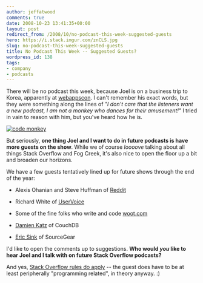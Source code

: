 ```yaml
---
author: jeffatwood
comments: true
date: 2008-10-23 13:41:35+00:00
layout: post
redirect_from: /2008/10/no-podcast-this-week-suggested-guests
hero: https://i.stack.imgur.com/znCLS.jpg
slug: no-podcast-this-week-suggested-guests
title: No Podcast This Week -- Suggested Guests?
wordpress_id: 138
tags:
- company
- podcasts
---
```



There will be no podcast this week, because Joel is on a business trip to Korea, apparently at [webappscon](http://www.webappscon.com/2008/). I can't remember his exact words, but they were something along the lines of _"I don't care that the listeners want a new podcast, I am not a monkey who dances for their amusement!"_ I tried in vain to reason with him, but you've heard how he is. 



[![code monkey](https://i.stack.imgur.com/znCLS.jpg)](http://www.jonathancoulton.com/2006/04/14/thing-a-week-29-code-monkey/)



But seriously, **one thing Joel and I want to do in future podcasts is have more guests on the show**. While we of course _loooove_ talking about all things Stack Overflow and Fog Creek, it's also nice to open the floor up a bit and broaden our horizons.



We have a few guests tentatively lined up for future shows through the end of the year:







  * Alexis Ohanian and Steve Huffman of [Reddit](http://reddit.com)

  * Richard White of [UserVoice](http://uservoice.com)

  * Some of the fine folks who write and code [woot.com](http://www.woot.com/)

  * [Damien Katz](http://damienkatz.net/) of CouchDB

  * [Eric Sink](http://www.ericsink.com/) of SourceGear




I'd like to open the comments up to suggestions. **Who would _you_ like to hear Joel and I talk with on future Stack Overflow podcasts?**



And yes, [Stack Overflow rules do apply](http://blog.stackoverflow.com/2008/10/a-question-about-questions/) -- the guest does have to be at least peripherally "programming related", in theory anyway. :)

